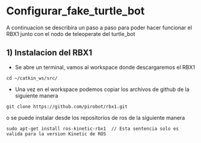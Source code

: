 # Configurar_fake_turtle_bot

A continuacion se describira un paso a paso para poder hacer funcionar el RBX1 junto con el nodo de teleoperate del turtle_bot

## 1) Instalacion del RBX1

* Se abre un terminal, vamos al workspace donde descargaremos el RBX1 
```
cd ~/catkin_ws/src/
```
* Una vez en el workspace podemos copiar los archivos de github de la siguiente manera 
```
git clone https://github.com/pirobot/rbx1.git
```
  o se puede instalar desde los repositorios de ros de la siguiente manera
```
sudo apt-get install ros-kinetic-rbx1  // Esta sentencia solo es valida para la version Kinetic de ROS
```

